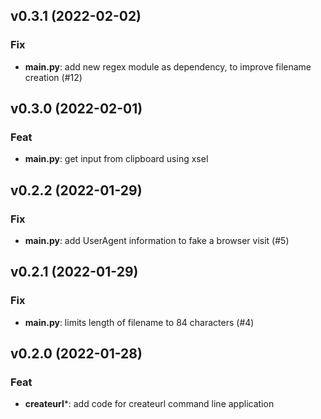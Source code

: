 ## v0.3.1 (2022-02-02)

### Fix

- **main.py**: add new regex module as dependency, to improve filename creation (#12)

## v0.3.0 (2022-02-01)

### Feat

- **main.py**: get input from clipboard using xsel

## v0.2.2 (2022-01-29)

### Fix

- **main.py**: add UserAgent information to fake a browser visit (#5)

## v0.2.1 (2022-01-29)

### Fix

- **main.py**: limits length of filename to 84 characters (#4)

## v0.2.0 (2022-01-28)

### Feat

- **createurl***: add code for createurl command line application
